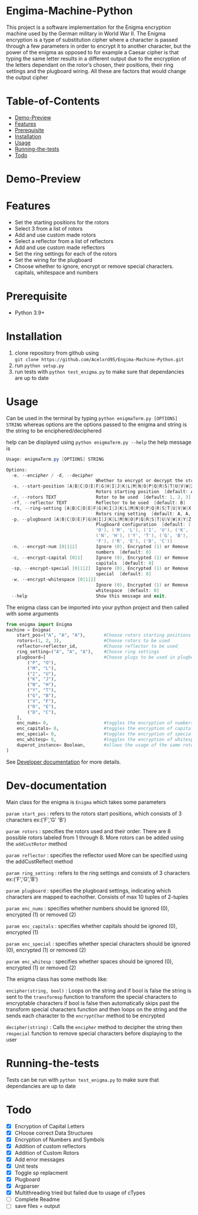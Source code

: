 <!-- @format -->

# Engima-Machine-Python

This project is a software implementation for the Enigma encryption machine used by the German military in World War II. The Enigma encryption is a type of substitution cipher where a character is passed through a few parameters in order to encrypt it to another character, but the power of the enigma as opposed to for example a Caesar cipher is that typing the same letter results in a different output due to the encryption of the letters dependant on the rotor’s chosen, their positions, their ring settings and the plugboard wiring. All these are factors that would change the output cipher

# Table-of-Contents

-   [Demo-Preview](#Demo-Preview)
-   [Features](#Features)
-   [Prerequisite](#Prerequisite)
-   [Installation](#Installation)
-   [Usage](#Usage)
-   [Running-the-tests](#Running-the-tests)
-   [Todo](#Todo)

# Demo-Preview

# Features

-   Set the starting positions for the rotors
-   Select 3 from a list of rotors
-   Add and use custom made rotors
-   Select a reflector from a list of reflectors
-   Add and use custom made reflectors
-   Set the ring settings for each of the rotors
-   Set the wiring for the plugboard
-   Choose whether to ignore, encrypt or remove special characters. capitals, whitespace and numbers

# Prerequisite

-   Python 3.9+

# Installation

1. clone repository from github using \
   `git clone https://github.com/Acelxrd95/Engima-Machine-Python.git`
2. run `python setup.py`
3. run tests with `python test_enigma.py` to make sure that dependancies are up to date

# Usage

Can be used in the terminal by typing `python enigmaTerm.py [OPTIONS] STRING`
whereas options are the options passed to the enigma and string is the string to be enciphered/deciphered

help can be displayed using `python enigmaTerm.py --help`
the help message is

```powershell
Usage: enigmaTerm.py [OPTIONS] STRING

Options:
  -e, --encipher / -d, --decipher
                                  Whether to encrypt or decrypt the string
  -s, --start-position [A|B|C|D|E|F|G|H|I|J|K|L|M|N|O|P|Q|R|S|T|U|V|W|X|Y|Z]...
                                  Rotors starting position  [default: A, A, A]
  -r, --rotors TEXT               Rotor to be used  [default: 1, 2, 3]
  -rf, --reflector TEXT           Reflector to be used  [default: B]
  -rs, --ring-setting [A|B|C|D|E|F|G|H|I|J|K|L|M|N|O|P|Q|R|S|T|U|V|W|X|Y|Z]...
                                  Rotors ring setting  [default: A, A, A]
  -p, --plugboard [A|B|C|D|E|F|G|H|I|J|K|L|M|N|O|P|Q|R|S|T|U|V|W|X|Y|Z]...
                                  Plugboard configuration  [default: ('P',
                                  'O'), ('M', 'L'), ('I', 'U'), ('K', 'J'),
                                  ('N', 'H'), ('Y', 'T'), ('G', 'B'), ('V',
                                  'F'), ('R', 'E'), ('D', 'C')]
  -n, --encrypt-num [0|1|2]       Ignore (0), Encrypted (1) or Remove (2)
                                  numbers  [default: 0]
  -c, --encrypt-capital [0|1]     Ignore (0), Encrypted (1) or Remove (2)
                                  capitals  [default: 0]
  -sp, --encrypt-special [0|1|2]  Ignore (0), Encrypted (1) or Remove (2)
                                  special  [default: 0]
  -w, --encrypt-whitespace [0|1|2]
                                  Ignore (0), Encrypted (1) or Remove (2)
                                  whitespace  [default: 0]
  --help                          Show this message and exit.
```

The enigma class can be imported into your python project and then called with some arguments

```python
from enigma import Enigma
machine = Enigma(
    start_pos=("A", "A", "A"),       #Choose rotors starting positions
    rotors=(1, 2, 3),                #Choose rotors to be used
    reflector=reflector_id,          #Choose reflector to be used
    ring_setting=("A", "A", "A"),    #Choose ring settings
    plugboard=[                      #Choose plugs to be used in plugboard
        ("P", "O"),
        ("M", "L"),
        ("I", "U"),
        ("K", "J"),
        ("N", "H"),
        ("Y", "T"),
        ("G", "B"),
        ("V", "F"),
        ("R", "E"),
        ("D", "C"),
    ],
    enc_nums= 0,                     #toggles the encryption of numbers
    enc_capitals= 0,                 #toggles the encryption of capitals
    enc_special= 0,                  #toggles the encryption of special characters
    enc_whitesp= 0,                  #toggles the encryption of whitespace
    duperot_instance= Boolean,       #allows the usage of the same rotor in different positions
)
```

See [Developer documentation](#Dev-documentation) for more details.

# Dev-documentation

Main class for the enigma is `Enigma` which takes some parameters

`param start_pos`
: refers to the rotors start positions, which consists of 3 characters ex:('F','G' 'B')

`param rotors`
: specifies the rotors used and their order. There are 8 possible rotors labeled from 1 through 8. More rotors can be added using the `addCustRotor` method

`param reflector`
: specifies the reflector used More can be specified using the addCustReflect method

`param ring_setting`
: refers to the ring settings and consists of 3 characters ex:('F','G','B')

`param plugboard`
: specifies the plugboard settings, indicating which characters are mapped to eachother. Consists of max 10 tuples of 2-tuples

`param enc_nums`
: specifies whether numbers should be ignored (0), encrypted (1) or removed (2)

`param enc_capitals`
: specifies whether capitals should be ignored (0), encrypted (1)

`param enc_special`
: specifies whether special characters should be ignored (0), encrypted (1) or removed (2)

`param enc_whitesp`
: specifies whether spaces should be ignored (0), encrypted (1) or removed (2)

The enigma class has some methods like:

`encipher(string, bool)`
: Loops on the string and if bool is false the string is sent to the `transformsp` function to transform the special characters to encryptable characters if bool is false then automatically skips past the transform special characters function and then loops on the string and the sends each character to the `encryptChar` method to be encrypted

`decipher(string)`
: Calls the `encipher` method to decipher the string then `rmspecial` function to remove special characters before displaying to the user

# Running-the-tests

Tests can be run with `python test_enigma.py` to make sure that dependancies are up to date

# Todo

-   [x] Encryption of Capital Letters
-   [x] CHoose correct Data Structures
-   [x] Encryption of Numbers and Symbols
-   [x] Addition of custom reflectors
-   [x] Addition of Custom Rotors
-   [x] Add error messages
-   [x] Unit tests
-   [x] Toggle sp replacment
-   [x] Plugboard
-   [x] Argparser
-   [x] Multithreading tried but failed due to usage of cTypes
-   [ ] Complete Readme
-   [ ] save files + output
